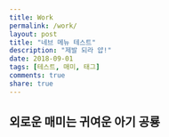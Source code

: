 ```yaml
---
title: Work
permalink: /work/
layout: post
title: "네브 메뉴 테스트"
description: "제발 되라 얍!"
date: 2018-09-01
tags: [테스트, 매미, 태그]
comments: true
share: true
---
```


## 외로운 매미는 귀여운 아기 공룡
